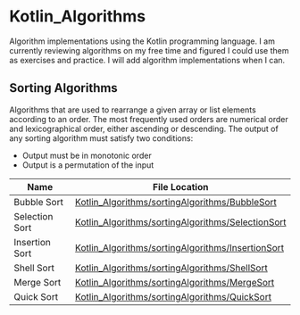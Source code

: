 # Kotlin_Algorithms

Algorithm implementations using the Kotlin programming language. I am currently reviewing algorithms on my free time and figured I could
use them as exercises and practice. I will add algorithm implementations when I can. 


## Sorting Algorithms
Algorithms that are used to rearrange a given array or list elements according to an order. The most frequently used orders are numerical order and lexicographical order, either ascending or descending. The output of any sorting algorithm must satisfy two conditions:
- Output must be in monotonic order
- Output is a permutation of the input


| Name | File Location |
| ---- | ------------- |
| Bubble Sort | [Kotlin_Algorithms/sortingAlgorithms/BubbleSort](https://github.com/AbstractAvival/Kotlin_Algorithms/blob/master/src/main/kotlin/sortingAlgorithms/BubbleSort.kt) |
| Selection Sort | [Kotlin_Algorithms/sortingAlgorithms/SelectionSort](https://github.com/AbstractAvival/Kotlin_Algorithms/blob/master/src/main/kotlin/sortingAlgorithms/SelectionSort.kt) |
| Insertion Sort | [Kotlin_Algorithms/sortingAlgorithms/InsertionSort](https://github.com/AbstractAvival/Kotlin_Algorithms/blob/master/src/main/kotlin/sortingAlgorithms/InsertionSort.kt) |
| Shell Sort | [Kotlin_Algorithms/sortingAlgorithms/ShellSort](https://github.com/AbstractAvival/Kotlin_Algorithms/blob/master/src/main/kotlin/sortingAlgorithms/ShellSort.kt) |
| Merge Sort | [Kotlin_Algorithms/sortingAlgorithms/MergeSort](https://github.com/AbstractAvival/Kotlin_Algorithms/blob/master/src/main/kotlin/sortingAlgorithms/MergeSort.kt) |
| Quick Sort | [Kotlin_Algorithms/sortingAlgorithms/QuickSort](https://github.com/AbstractAvival/Kotlin_Algorithms/blob/master/src/main/kotlin/sortingAlgorithms/QuickSort.kt) |
